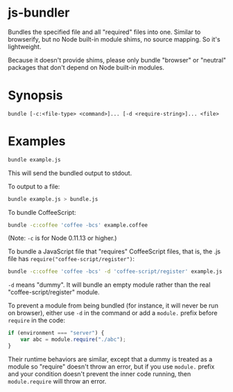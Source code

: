 # js-bundler

Bundles the specified file and all "required" files into one. Similar to browserify, but no Node built-in module shims, no source mapping. So it's lightweight.

Because it doesn't provide shims, please only bundle "browser" or "neutral" packages that don't depend on Node built-in modules.

# Synopsis

```
bundle [-c:<file-type> <command>]... [-d <require-string>]... <file>
```

# Examples

```bash
bundle example.js
```

This will send the bundled output to stdout.

To output to a file:

```bash
bundle example.js > bundle.js
```

To bundle CoffeeScript:

```bash
bundle -c:coffee 'coffee -bcs' example.coffee
```

(Note: `-c` is for Node 0.11.13 or higher.)

To bundle a JavaScript file that "requires" CoffeeScript files, that is, the .js file has `require("coffee-script/register")`:

```bash
bundle -c:coffee 'coffee -bcs' -d 'coffee-script/register' example.js
```

`-d` means "dummy". It will bundle an empty module rather than the real "coffee-script/register" module.

To prevent a module from being bundled (for instance, it will never be run on browser), either use `-d` in the command or add a `module.` prefix before `require` in the code:

```javascript
if (environment === "server") {
    var abc = module.require("./abc");
}
```

Their runtime behaviors are similar, except that a dummy is treated as a module so "require" doesn't throw an error, but if you use `module.` prefix and your condition doesn't prevent the inner code running, then `module.require` will throw an error.
